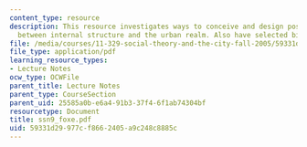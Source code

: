 ```yaml
---
content_type: resource
description: This resource investigates ways to conceive and design positive relationships
  between internal structure and the urban realm. Also have selected bibliography.
file: /media/courses/11-329-social-theory-and-the-city-fall-2005/59331d29977cf8662405a9c248c8885c_ssn9_foxe.pdf
file_type: application/pdf
learning_resource_types:
- Lecture Notes
ocw_type: OCWFile
parent_title: Lecture Notes
parent_type: CourseSection
parent_uid: 25585a0b-e6a4-91b3-37f4-6f1ab74304bf
resourcetype: Document
title: ssn9_foxe.pdf
uid: 59331d29-977c-f866-2405-a9c248c8885c
---
```

